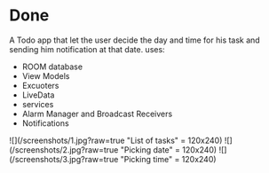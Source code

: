 # Done

A Todo app that let the user decide the day and time for his task and sending him notification at that date.
uses:
- ROOM database
- View Models
- Excuoters
- LiveData
- services
- Alarm Manager and Broadcast Receivers
- Notifications

![](/screenshots/1.jpg?raw=true "List of tasks" = 120x240) 
![](/screenshots/2.jpg?raw=true "Picking date"  = 120x240)
![](/screenshots/3.jpg?raw=true "Picking time"  = 120x240)



